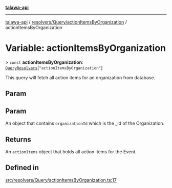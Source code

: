 [**talawa-api**](../../../../README.md)

***

[talawa-api](../../../../modules.md) / [resolvers/Query/actionItemsByOrganization](../README.md) / actionItemsByOrganization

# Variable: actionItemsByOrganization

\> `const` **actionItemsByOrganization**: [`QueryResolvers`](../../../../types/generatedGraphQLTypes/type-aliases/QueryResolvers.md)\[`"actionItemsByOrganization"`\]

This query will fetch all action items for an organization from database.

## Param

## Param

An object that contains `organizationId` which is the _id of the Organization.

## Returns

An `actionItems` object that holds all action items for the Event.

## Defined in

[src/resolvers/Query/actionItemsByOrganization.ts:17](https://github.com/PalisadoesFoundation/talawa-api/blob/832d310bae30bd8cb45fb1b44f62dd776dccc52f/src/resolvers/Query/actionItemsByOrganization.ts#L17)

